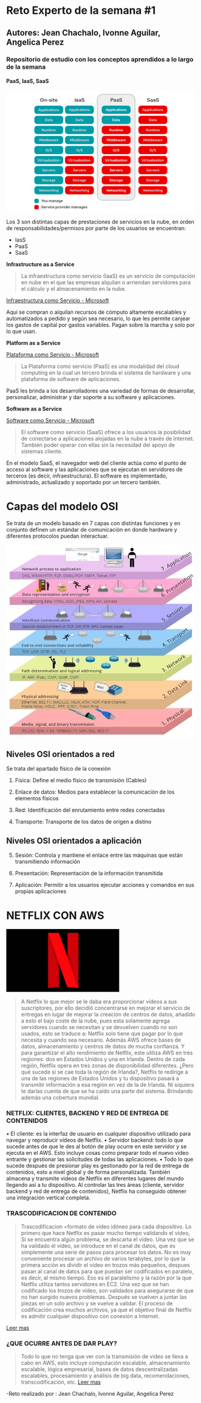 # Reto Experto de la semana #1

## Autores: Jean Chachalo, Ivonne Aguilar, Angelica Perez

### Repositorio de estudio con los conceptos aprendidos a lo largo de la semana

#### PaaS, IaaS, SaaS

![Comparativa entre los 3](./files/1aaS.png)

Los 3 son distintas capas de prestaciones de servicios en la nube, en orden de responsabilidades/permisos por parte de los usuarios se encuentran:
- IasS
- PaaS
- SaaS

**Infrastructure as a Service**

> La infraestructura como servicio (IaaS) es un servicio de computación en nube en el que las empresas alquilan o arriendan servidores para el cálculo y el almacenamiento en la nube.

[Infraestructura como Servicio - Microsoft](https://azure.microsoft.com/es-es/overview/what-is-iaas/)

Aqui se compran o alquilan recursos de cómputo altamente escalables y automatizados a pedido y según sea necesario, lo que les permite canjear los gastos de capital por gastos variables. Pagan sobre la marcha y solo por lo que usan.

**Platform as a Service**

[Plataforma como Servicio - Microsoft](https://azure.microsoft.com/es-es/overview/what-is-paas/)

> La Plataforma como servicio (PaaS) es una modalidad del cloud computing en la cual un tercero brinda el sistema de hardware y una plataforma de software de aplicaciones.

PaaS les brinda a los desarrolladores una variedad de formas de desarrollar, personalizar, administrar y dar soporte a su software y aplicaciones.

**Software as a Service**

[Software como Servicio - Microsoft](https://azure.microsoft.com/es-es/overview/what-is-saas/)

> El software como servicio (SaaS) ofrece a los usuarios la posibilidad de conectarse a aplicaciones alojadas en la nube a través de Internet. También poder operar con ellas sin la necesidad del apoyo de sistemas cliente.

En el modelo SaaS, el navegador web del cliente actúa como el punto de acceso al software y las aplicaciones que se ejecutan en servidores de terceros (es decir, infraestructura). El software es implementado, administrado, actualizado y soportado por un tercero también.

# Capas del modelo OSI

Se trata de un modelo basado en 7 capas con distintas funciones y en conjunto definen un estándar de comunicación en donde hardware y diferentes protocolos puedan interactuar.

![Comparativa entre los 3](./files/OSI.jpeg)


## Niveles OSI orientados a red 
Se trata del apartado físico de la conexión
1. Física: Define el medio físico de transmisión (Cables)

2. Enlace de datos: Medios para establecer la comunicación de los elementos físicos

3. Red: Identificación del enrutamiento entre redes conectadas

4. Transporte: Transporte de los datos de origen a distino

## Niveles OSI orientados a aplicación

5. Sesión: Controla y mantiene el enlace entre las máquinas que están transmitiendo información

6. Presentación: Representación de la información transmitida

7. Aplicación: Permitir a los usuarios ejecutar acciones y comandos en sus propias aplicaciones





# NETFLIX CON AWS

![Comparativa entre los 3](./files/N.png)


> A Netflix lo que mejor se le daba era proporcionar vídeos a sus suscriptores, por ello  decidió concentrarse en mejorar el servicio de entregas en lugar de mejorar la creación de centros de datos, añadido a esto el bajo coste de la nube, pues esta solamente agrega servidores cuando se necesitan y se devuelven cuando no son usados, esto se traduce a: Netflix solo tiene que pagar por lo que necesita y cuando sea necesario.
Además AWS ofrece bases de datos, almacenamiento y centros de datos de mucha confianza. Y para garantizar el alto rendimiento de Netflix, este utiliza AWS en tres regiones: dos en Estados Unidos y una en Irlanda. Dentro de cada región, Netflix opera en tres zonas de disponibilidad diferentes.
¿Pero qué sucede si se cae toda la región de Irlanda?, Netflix te redirige a una de las regiones de Estados Unidos y tu dispositivo pasará a transmitir información a esa región en vez de la de Irlanda. Ni siquiera te darías cuenta de que se ha caído una parte del sistema. Brindando además una cobertura mundial.

### NETFLIX: CLIENTES, BACKEND Y RED DE ENTREGA DE CONTENIDOS
•   El cliente: es la interfaz de usuario en cualquier dispositivo utilizado para navegar y reproducir vídeos de Netflix.
•   Servidor backend: todo lo que sucede antes de que le des al botón de play ocurre en este servidor y se ejecuta en el AWS. Esto incluye cosas como preparar todo el nuevo vídeo entrante y gestionar las solicitudes de todas las aplicaciones. 
•   Todo lo que sucede después de presionar play es gestionado por la red de entrega de contenidos, esto a nivel global y de forma personalizada. También  almacena y transmite videos de Netflix en diferentes lugares del mundo llegando así a tu dispositivo.
Al controlar las tres áreas (cliente, servidor backend y red de entrega de contenidos), Netflix ha conseguido obtener una integración vertical completa.

### TRASCODIFICACION DE CONTENIDO
> Trascodificacion =formato de video idóneo para cada dispositivo.
Lo primero que hace Netflix es pasar mucho tiempo validando el vídeo, Si se encuentra algún problema, se descarta el vídeo.
Una vez que se ha validado el vídeo, se introduce en el canal de datos, que es simplemente una serie de pasos para procesar los datos. No es muy conveniente procesar un archivo de varios terabytes, por lo que la primera acción es dividir el vídeo en trozos más pequeños, despues pasan al canal de datos para que puedan ser codificados en paralelo, es decir, al mismo tiempo.
Eso es el paralelismo y la razón por la que Netflix utiliza tantos servidores en EC2. Una vez que se han codificado los trozos de vídeo, son validados para asegurarse de que no han surgido nuevos problemas. Después se vuelven a juntar las piezas en un solo archivo y se vuelve a validar.
El proceso de codificación crea muchos archivos, ya que el objetivo final de Netflix es admitir cualquier dispositivo con conexión a Internet.

[Leer mas](https://www.xataka.com/streaming/la-compleja-infraestructura-detras-de-netflix-que-pasa-cuando-le-das-al-play#:~:text=En%20realidad%2C%20Netflix%20usa%20dos,tengan%20problemas%20con%20el%20streaming.)


### ¿QUE OCURRE ANTES DE DAR PLAY? 

> Todo lo que no tenga que ver con la transmisión de vídeo se lleva a cabo en AWS, esto incluye computación escalable, almacenamiento escalable, lógica empresarial, bases de datos descentralizadas escalables, procesamiento y análisis de big data, recomendaciones, transcodificación, etc.
[Leer mas](https://www.xataka.com/streaming/la-compleja-infraestructura-detras-de-netflix-que-pasa-cuando-le-das-al-play#:~:text=En%20realidad%2C%20Netflix%20usa%20dos,tengan%20problemas%20con%20el%20streaming.)


-Reto realizado por : Jean Chachalo, Ivonne Aguilar, Angelica Perez
